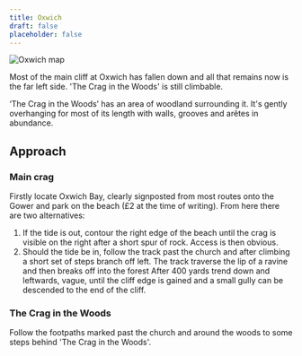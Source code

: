 ```yaml
---
title: Oxwich
draft: false
placeholder: false
---
```


![Oxwich map](/img/south-wales/the-gower/oxwich-map.png)

Most of the main cliff at Oxwich has fallen down and all that remains now is the far left side. 'The Crag in the Woods' is still climbable.

‘The Crag in the Woods’ has an area of woodland surrounding it. It's gently overhanging for most of its length with walls, grooves and arêtes in abundance.

## Approach

### Main crag

Firstly locate Oxwich Bay, clearly signposted from most routes onto the Gower and park on the beach (£2 at the time of writing). From here there are two alternatives:

1.  If the tide is out, contour the right edge of the beach until the crag is visible on the right after a short spur of rock. Access is then obvious.
2.  Should the tide be in, follow the track past the church and after climbing a short set of steps branch off left. The track traverse the lip of a ravine and then breaks off into the forest After 400 yards trend down and leftwards, vague, until the cliff edge is gained and a small gully can be descended to the end of the cliff.

### The Crag in the Woods

Follow the footpaths marked past the church and around the woods to some steps behind 'The Crag in the Woods'.